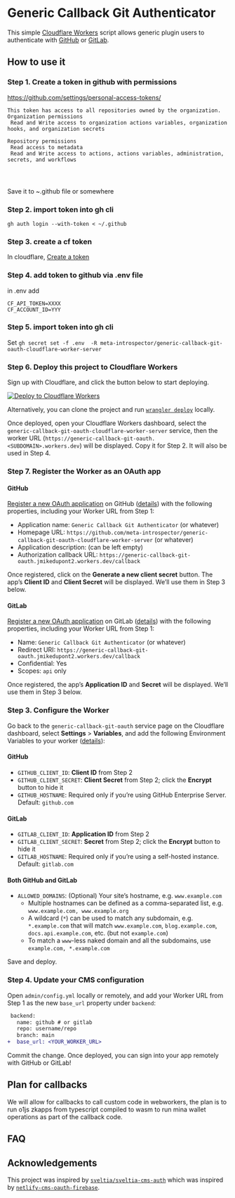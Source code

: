 # Generic Callback Git Authenticator

This simple [Cloudflare Workers](https://workers.cloudflare.com/) script allows generic plugin users to authenticate with [GitHub](https://docs.github.com/en/apps/oauth-apps/building-oauth-apps/authorizing-oauth-apps) or [GitLab](https://docs.gitlab.com/ee/api/oauth2.html#authorization-code-flow).

## How to use it

### Step 1. Create a token in github with permissions

https://github.com/settings/personal-access-tokens/

```
This token has access to all repositories owned by the organization.
Organization permissions
 Read and Write access to organization actions variables, organization hooks, and organization secrets
 
Repository permissions
 Read access to metadata
 Read and Write access to actions, actions variables, administration, secrets, and workflows
  

  
 ```

Save it to ~.github file or somewhere

### Step 2. import token into gh cli

`gh auth login --with-token < ~/.github`


### Step 3. create a cf token
In cloudflare, [Create a token](https://dash.cloudflare.com/profile/api-tokens) 

### Step 4. add token to github via .env file

in .env add 
```
CF_API_TOKEN=XXXX
CF_ACCOUNT_ID=YYY
```

### Step 5. import token into gh cli
Set
`gh secret set -f .env  -R meta-introspector/generic-callback-git-oauth-cloudflare-worker-server`


### Step 6. Deploy this project to Cloudflare Workers

Sign up with Cloudflare, and click the button below to start deploying.

[![Deploy to Cloudflare Workers](https://deploy.workers.cloudflare.com/button)](https://deploy.workers.cloudflare.com/?url=https://github.com/meta-introspector/generic-callback-git-oauth-cloudflare-worker-server)

Alternatively, you can clone the project and run [`wrangler deploy`](https://developers.cloudflare.com/workers/wrangler/commands/#deploy) locally.

Once deployed, open your Cloudflare Workers dashboard, select the `generic-callback-git-oauth-cloudflare-worker-server` service, then the worker URL (`https://generic-callback-git-oauth.<SUBDOMAIN>.workers.dev`) will be displayed. Copy it for Step 2. It will also be used in Step 4.

### Step 7. Register the Worker as an OAuth app

#### GitHub

[Register a new OAuth application](https://github.com/settings/applications/new) on GitHub ([details](https://docs.github.com/en/apps/oauth-apps/building-oauth-apps/creating-an-oauth-app)) with the following properties, including your Worker URL from Step 1:

- Application name: `Generic Callback Git Authenticator` (or whatever)
- Homepage URL: `https://github.com/meta-introspector/generic-callback-git-oauth-cloudflare-worker-server` (or whatever)
- Application description: (can be left empty)
- Authorization callback URL: `https://generic-callback-git-oauth.jmikedupont2.workers.dev/callback`

Once registered, click on the **Generate a new client secret** button. The app’s **Client ID** and **Client Secret** will be displayed. We’ll use them in Step 3 below.

#### GitLab

[Register a new OAuth application](https://gitlab.com/-/user_settings/applications) on GitLab ([details](https://docs.gitlab.com/ee/integration/oauth_provider.html#create-a-user-owned-application)) with the following properties, including your Worker URL from Step 1:

- Name: `Generic Callback Git Authenticator` (or whatever)
- Redirect URI: `https://generic-callback-git-oauth.jmikedupont2.workers.dev/callback`
- Confidential: Yes
- Scopes: `api` only

Once registered, the app’s **Application ID** and **Secret** will be displayed. We’ll use them in Step 3 below.

### Step 3. Configure the Worker

Go back to the `generic-callback-git-oauth` service page on the Cloudflare dashboard, select **Settings** > **Variables**, and add the following Environment Variables to your worker ([details](https://developers.cloudflare.com/workers/platform/environment-variables/#environment-variables-via-the-dashboard)):

#### GitHub

- `GITHUB_CLIENT_ID`: **Client ID** from Step 2
- `GITHUB_CLIENT_SECRET`: **Client Secret** from Step 2; click the **Encrypt** button to hide it
- `GITHUB_HOSTNAME`: Required only if you’re using GitHub Enterprise Server. Default: `github.com`

#### GitLab

- `GITLAB_CLIENT_ID`: **Application ID** from Step 2
- `GITLAB_CLIENT_SECRET`: **Secret** from Step 2; click the **Encrypt** button to hide it
- `GITLAB_HOSTNAME`: Required only if you’re using a self-hosted instance. Default: `gitlab.com`

#### Both GitHub and GitLab

- `ALLOWED_DOMAINS`: (Optional) Your site’s hostname, e.g. `www.example.com`
  - Multiple hostnames can be defined as a comma-separated list, e.g. `www.example.com, www.example.org`
  - A wildcard (`*`) can be used to match any subdomain, e.g. `*.example.com` that will match `www.example.com`, `blog.example.com`, `docs.api.example.com`, etc. (but not `example.com`)
  - To match a `www`-less naked domain and all the subdomains, use `example.com, *.example.com`

Save and deploy.

### Step 4. Update your CMS configuration

Open `admin/config.yml` locally or remotely, and add your Worker URL from Step 1 as the new `base_url` property under `backend`:

```diff
 backend:
   name: github # or gitlab
   repo: username/repo
   branch: main
+  base_url: <YOUR_WORKER_URL>
```

Commit the change. Once deployed, you can sign into your app remotely with GitHub or GitLab!

## Plan for callbacks

We will allow for callbacks to call custom code in webworkers, the plan is to run o1js zkapps from typescript compiled to wasm to run mina wallet operations as part of the callback code.

## FAQ


## Acknowledgements

This project was inspired by [`sveltia/sveltia-cms-auth`](https://github.com/sveltia/sveltia-cms-auth)
which was inspired by [`netlify-cms-oauth-firebase`](https://github.com/Herohtar/netlify-cms-oauth-firebase).
